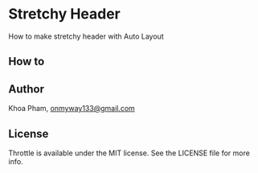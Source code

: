 # Stretchy Header
How to make stretchy header with Auto Layout

## How to

## Author

Khoa Pham, onmyway133@gmail.com

## License

Throttle is available under the MIT license. See the LICENSE file for more info.
